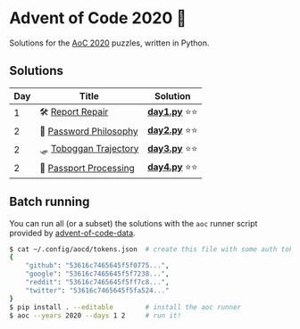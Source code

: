 # Advent of Code 2020 🎄

Solutions for the [AoC 2020](https://adventofcode.com/2020) puzzles, written in Python.

## Solutions

| Day | Title                                                         | Solution                                      |
|-----|---------------------------------------------------------------|-----------------------------------------------|
| 1   | 🛠️ [Report Repair](https://adventofcode.com/2020/day/1)       | **[day1.py](solutions/aoc2020/day1.py)** ⭐⭐ |
| 2   | 🔑 [Password Philosophy](https://adventofcode.com/2020/day/2) | **[day2.py](solutions/aoc2020/day2.py)** ⭐⭐ |
| 2   | 🛷 [Toboggan Trajectory](https://adventofcode.com/2020/day/3) | **[day3.py](solutions/aoc2020/day3.py)** ⭐⭐ |
| 2   | 🛂 [Passport Processing](https://adventofcode.com/2020/day/4) | **[day4.py](solutions/aoc2020/day4.py)** ⭐⭐ |

## Batch running

You can run all (or a subset) the solutions with the `aoc` runner script 
provided by [advent-of-code-data](https://github.com/wimglenn/advent-of-code-data).


```bash
$ cat ~/.config/aocd/tokens.json  # create this file with some auth tokens
{
    "github": "53616c7465645f5f0775...",
    "google": "53616c7465645f5f7238...",
    "reddit": "53616c7465645f5ff7c8...",
    "twitter": "53616c7465645f5fa524..."
}
$ pip install . --editable        # install the aoc runner
$ aoc --years 2020 --days 1 2     # run it!
```
